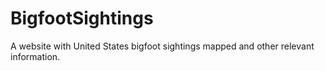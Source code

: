 # BigfootSightings
A website with United States bigfoot sightings mapped and other relevant information.

